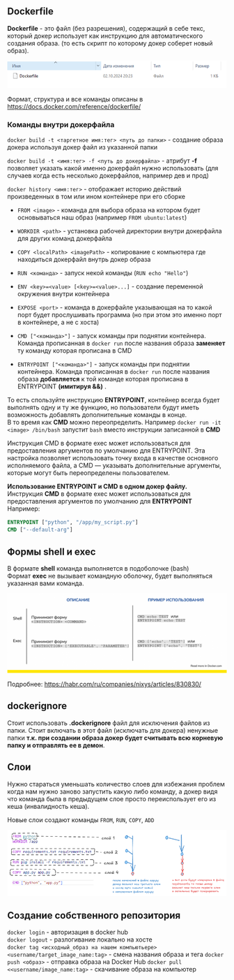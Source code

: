 ## Dockerfile
**Dockerfile** - это файл (без разрешения), содержащий в себе текс, который докер использует как инструкцию для автоматического создания образа. (то есть скрипт по которому докер соберет новый образ).

![alt text](./pictures/dockerfile.png)

Формат, структура и все команды описаны в https://docs.docker.com/reference/dockerfile/

### Команды внутри докерфайла
`docker build -t <таргетное имя:тег> <путь до папки>` - создание образа докера используя докер файл из указанной папки

`docker build -t <имя:тег> -f <путь до докерфайла>` - атрибут **-f** позволяет указать какой именно докерфайл нужно использовать (для случаев когда есть несколько докерфайлов, например дев и прод)

`docker history <имя:тег>` - отображает историю действий произведенных в том или ином контейнере при его сборке

- `FROM <image>` - команда для выбора образа на котором будет основываться наш образ (например `FROM ubuntu:latest`)
- `WORKDIR <path>` - установка рабочей директории внутри докерфайла для других команд докерфайла
- `COPY <localPath> <imagePath>` - копирование с компьютера где находиться докерфайл внутрь докер образа 
- `RUN <команда>` - запуск некой команды (`RUN echo "Hello"`)
- `ENV <key>=<value> [<key>=<value>...]` - создание переменной окружения внутри контейнера
- `EXPOSE <port>` - команда в докерфайле указывающая на то какой порт будет прослушивать программа (но при этом это именно порт в контейнере, а не с хоста)

- `CMD ["<команда>"]` - запуск команды при поднятии контейнера. Команда прописанная в `docker run` после названия образа **заменяет** ту команду которая прописана в CMD
- `ENTRYPOINT ["<команда>"]` - запуск команды при поднятии контейнера. Команда прописанная в `docker run` после названия образа **добавляется** к той команде которая прописана в ENTRYPOINT **(имитируя &&)** .   
  
То есть спользуйте инструкцию **ENTRYPOINT**, контейнер всегда будет выполнять одну и ту же функцию, но пользователи будут иметь возможность добавлять дополнительные команды в конце.  
В то время как **CMD** можно переопределить. Например `docker run -it <image> /bin/bash` запустит `bash` вместо инструкции записанной в **CMD**

Инструкция CMD в формате exeс может использоваться для предоставления аргументов по умолчанию для ENTRYPOINT. Эта настройка позволяет использовать точку входа в качестве основного исполняемого файла, а CMD — указывать дополнительные аргументы, которые могут быть переопределены пользователем.

**Использование ENTRYPOINT и CMD в одном докер файлу.**  
Инструкция **CMD** в формате exeс может использоваться для предоставления аргументов по умолчанию для **ENTRYPOINT**  
Например:
```dockerfile
ENTRYPOINT ["python", "/app/my_script.py"]
CMD ["--default-arg"]
```

## Формы shell и exec

В формате **shell** команда выполняется в подоболочке (bash)  
Формат **exec** не вызывает командную оболочку, будет выполняться указанная вами команда.

![alt text](./pictures/shell_and_exec.png)


Подробнее:
https://habr.com/ru/companies/nixys/articles/830830/

## dockerignore

Стоит использовать **.dockerignore** файл для исключения файлов из папки. Стоит включать в этот файл (исключать для докера) ненужные папки **т.к. при создании образа докер будет считывать всю корневую папку и отправлять ее в демон**.

## Слои

Нужно стараться уменьшать количество слоев для избежания проблем когда нам нужно заново запустить какую либо команду, а докер видя что команда была в предыдущем слое просто переиспользует его из кеша (инвалидность кеша).

Новые слои создают команды `FROM`, `RUN`, `COPY`, `ADD`

![alt text](./pictures/image_layers.png)


## Создание собственного репозитория
`docker login` - авторизация в docker hub  
`docker logout` - разлогивание локально на хосте  
`docker tag <исходный_образ на нашем компьютьере> <username/target_image_name:tag>`  - смена названия образа и тега
`docker push <образ>` - отправка образа на Docker Hub
`docker pull <<username/image_name:tag>` - скачивание образа на компьютер

